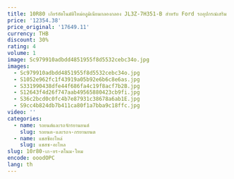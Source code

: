 ```yaml
---
title: 10R80 เกียร์อัตโนมัติใหม่อลูมิเนียมกลองกลอง JL3Z-7H351-B สําหรับ Ford รถอุปกรณ์เสริม
price: '12354.38'
price_original: '17649.11'
currency: THB
discount: 30%
rating: 4
volume: 1
image: Sc979910adbdd4851955f8d5532cebc34o.jpg
images:
  - Sc979910adbdd4851955f8d5532cebc34o.jpg
  - S1052e962fc1f43919a05b92e6b6c8e6as.jpg
  - S331990438dfe44f686fa4c19f8acf7b2B.jpg
  - S12643f4d26f747aab49565880423cb9fi.jpg
  - S36c2bcd0c0fc4b7e87931c38678a6ab1E.jpg
  - S9cc4b824db7b411ca80f1a7bba9c18ffc.jpg
video: ''
categories:
  - name: รถยนต์และรถจักรยานยนต์
    slug: รถยนต-และรถจ-กรยานยนต
  - name: แชสซีอะไหล่
    slug: แชสซ-อะไหล
slug: 10r80-เก-ยร-ตโนม-ใหม
encode: ooodOPC
lang: th
---
```

  